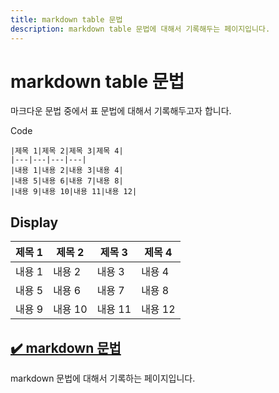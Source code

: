 ```yaml
---
title: markdown table 문법
description: markdown table 문법에 대해서 기록해두는 페이지입니다. 
---
```



markdown table 문법
===


마크다운 문법 중에서 표 문법에 대해서 기록해두고자 합니다. 


Code
```
|제목 1|제목 2|제목 3|제목 4|
|---|---|---|---|
|내용 1|내용 2|내용 3|내용 4|
|내용 5|내용 6|내용 7|내용 8|
|내용 9|내용 10|내용 11|내용 12|
```


Display
---


|제목 1|제목 2|제목 3|제목 4|
|---|---|---|---|
|내용 1|내용 2|내용 3|내용 4|
|내용 5|내용 6|내용 7|내용 8|
|내용 9|내용 10|내용 11|내용 12|






[✔️  markdown 문법](index.html 'markdown 문법에 대해서 기록')
---


markdown 문법에 대해서 기록하는 페이지입니다.
